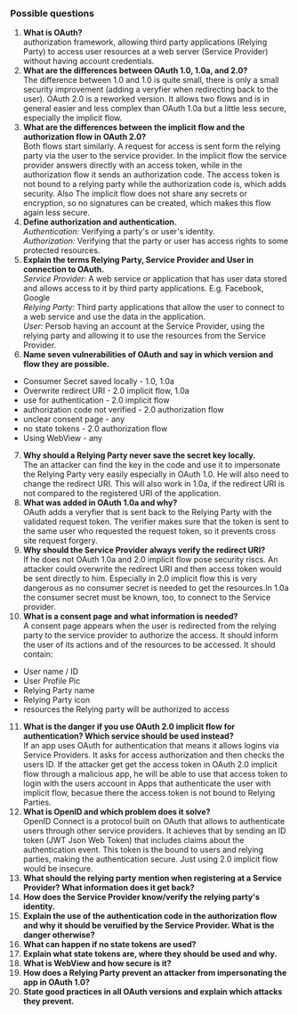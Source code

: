 ### Possible questions

1. **What is OAuth?**  
authorization framework, allowing third party applications (Relying Party) to access user resources at a web server (Service Provider) without having account credentials. 
2. **What are the differences between OAuth 1.0, 1.0a, and 2.0?**  
The difference between 1.0 and 1.0 is quite small, there is only a small security improvement (adding a veryfier when redirecting back to the user). OAuth 2.0 is a reworked version. It allows two flows and is in general easier and less complex than OAuth 1.0a but a little less secure, especially the implicit flow.
3. **What are the differences between the implicit flow and the authorization flow in OAuth 2.0?**  
Both flows start similarly. A request for access is sent form the relying party via the user to the service provider. In the implicit flow the service provider answers directly with an access token, while in the authorization flow it sends an authorization code. The access token is not bound to a relying party while the authorization code is, which adds security. Also The implicit flow does not share any secrets or encryption, so no signatures can be created, which makes this flow again less secure.
4. **Define authorization and authentication.**  
*Authentication:* Verifying a party's or user's identity.  
*Authorization:* Verifying that the party or user has access rights to some protected resources.
5. **Explain the terms Relying Party, Service Provider and User in connection to OAuth.**  
*Service Provider:* A web service or application that has user data stored and allows access to it by third party applications. E.g. Facebook, Google  
*Relying Party:* Third party applications that allow the user to connect to a web service and use the data in the application.  
*User:* Persob having an account at the Service Provider, using the relying party and allowing it to use the resources from the Service Provider.  
6. **Name seven vulnerabilities of OAuth and say in which version and flow they are possible.**  
* Consumer Secret saved locally - 1.0, 1.0a
* Overwrite redirect URI - 2.0 implicit flow, 1.0a
* use for authentication - 2.0 implicit flow
* authorization code not verified - 2.0 authorization flow
* unclear consent page - any
* no state tokens - 2.0 authorization flow
* Using WebView - any
7. **Why should a Relying Party never save the secret key locally.**  
The an attacker can find the key in the code and use it to impersonate the Relying Party very easily especially in OAuth 1.0. He will also need to change the redirect URI. This will also work in 1.0a, if the redirect URI is not compared to the registered URI of the application.
8. **What was added in OAuth 1.0a and why?**  
OAuth adds a veryfier that is sent back to the Relying Party with the validated request token. The verifier makes sure that the token is sent to the same user who requested the request token, so it prevents cross site request forgery.
9. **Why should the Service Provider always verify the redirect URI?**  
If he does not OAuth 1.0a and 2.0 implicit flow pose security riscs. An attacker could overwrite the redirect URI and then access token would be sent directly to him. Especially in 2.0 implicit flow this is very dangerous as no consumer secret is needed to get the resources.In 1.0a the consumer secret must be known, too, to connect to the Service provider.
10. **What is a consent page and what information is needed?**  
A consent page appears when the user is redirected from the relying party to the service provider to authorize the access. It should inform the user of its actions and of the resources to be accessed. It should contain:
* User name / ID
* User Profile Pic
* Relying Party name
* Relying Party icon
* resources the Relying party will be authorized to access
11. **What is the danger if you use OAuth 2.0 implicit flow for authentication? Which service should be used instead?**  
If an app uses OAuth for authentication that means it allows logins via Service Providers. It asks for access authorization and then checks the users ID. If the attacker get get the access token in OAuth 2.0 implicit flow through a malicious app, he will be able to use that access token to login with the users account in Apps that authenticate the user with implicit flow, becasue there the access token is not bound to Relying Parties.
12. **What is OpenID and which problem does it solve?**  
OpenID Connect is a protocol built on OAuth that allows to authenticate users through other service providers. It achieves that by sending an ID token (JWT Json Web Token) that includes claims about the authentication event. This token is the bound to users and relying parties, making the authentication secure. Just using 2.0 implicit flow would be insecure.
13. **What should the relying party mention when registering at a Service Provider? What information does it get back?**
14. **How does the Service Provider know/verify the relying party's identity.**
15. **Explain the use of the authentication code in the authorization flow and why it should be veruified by the Service Provider. What is the danger otherwise?**
16. **What can happen if no state tokens are used?**
17. **Explain what state tokens are, where they should be used and why.**
18. **What is WebView and how secure is it?**
19. **How does a Relying Party prevent an attacker from impersonating the app in OAuth 1.0?**
20. **State good practices in all OAuth versions and explain which attacks they prevent.**
